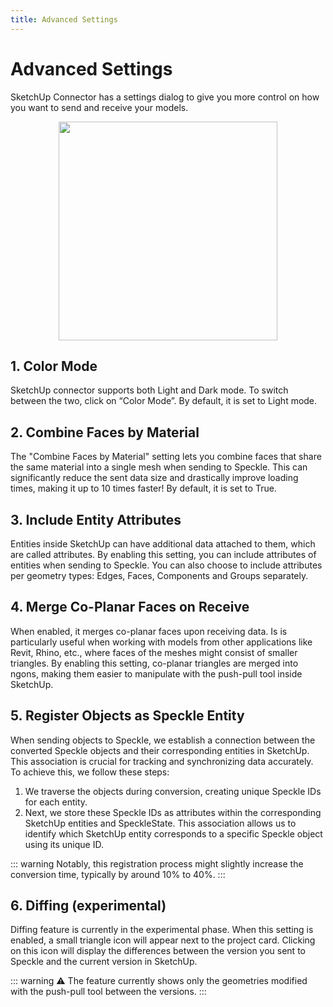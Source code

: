 ```yaml
---
title: Advanced Settings
---
```


# Advanced Settings

SketchUp Connector has a settings dialog to give you more control on how you want to send and receive your models.

<div style="text-align: center;">
    <img class="rounded-dropshadow" src="./img-sketchup/advanced-settings.png" width=350 display=block>
</div>

## 1. Color Mode

SketchUp connector supports both Light and Dark mode. To switch between the two, click on “Color Mode”. By default, it is set to Light mode.

## 2. Combine Faces by Material

The "Combine Faces by Material" setting lets you combine faces that share the same material into a single mesh when sending to Speckle. This can significantly reduce the sent data size and drastically improve loading times, making it up to 10 times faster! By default, it is set to True.

## 3. Include Entity Attributes

Entities inside SketchUp can have additional data attached to them, which are called attributes. By enabling this setting, you can include attributes of entities when sending to Speckle. You can also choose to include attributes per geometry types: Edges, Faces, Components and Groups separately.

## 4. Merge Co-Planar Faces on Receive

When enabled, it merges co-planar faces upon receiving data. Is is particularly useful when working with models from other applications like Revit, Rhino, etc., where faces of the meshes might consist of smaller triangles. By enabling this setting, co-planar triangles are merged into ngons, making them easier to manipulate with the push-pull tool inside SketchUp.

## 5. Register Objects as Speckle Entity

When sending objects to Speckle, we establish a connection between the converted Speckle objects and their corresponding entities in SketchUp. This association is crucial for tracking and synchronizing data accurately. To achieve this, we follow these steps:

1. We traverse the objects during conversion, creating unique Speckle IDs for each entity.
2. Next, we store these Speckle IDs as attributes within the corresponding SketchUp entities and SpeckleState. This association allows us to identify which SketchUp entity corresponds to a specific Speckle object using its unique ID.

::: warning
Notably, this registration process might slightly increase the conversion time, typically by around 10% to 40%.
:::

## 6. Diffing (experimental)

Diffing feature is currently in the experimental phase. When this setting is enabled, a small triangle icon will appear next to the project card. Clicking on this icon will display the differences between the version you sent to Speckle and the current version in SketchUp.

::: warning
⚠️ The feature currently shows only the geometries modified with the push-pull tool between the versions.
:::
